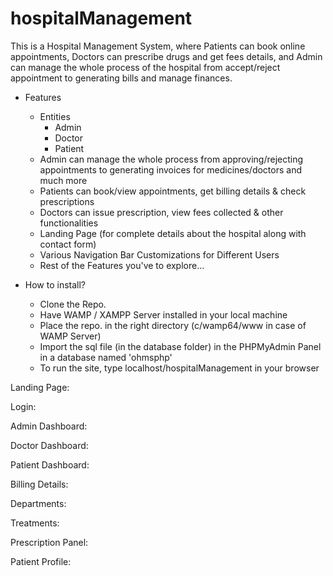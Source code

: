 # hospitalManagement
This is a Hospital Management System, where Patients can book online appointments, Doctors can prescribe drugs and get fees details, and Admin can manage the whole process of the hospital from accept/reject appointment to generating bills and manage finances.

- Features
  - Entities
    - Admin
    - Doctor
    - Patient
  - Admin can manage the whole process from approving/rejecting appointments to generating invoices for medicines/doctors and much more
  - Patients can book/view appointments, get billing details & check prescriptions
  - Doctors can issue prescription, view fees collected & other functionalities
  - Landing Page (for complete details about the hospital along with contact form)
  - Various Navigation Bar Customizations for Different Users
  - Rest of the Features you've to explore...
  
- How to install?
  - Clone the Repo.
  - Have WAMP / XAMPP Server installed in your local machine
  - Place the repo. in the right directory (c/wamp64/www in case of WAMP Server)
  - Import the sql file (in the database folder) in the PHPMyAdmin Panel in a database named 'ohmsphp'
  - To run the site, type localhost/hospitalManagement in your browser

Landing Page:

Login:

Admin Dashboard:

Doctor Dashboard:

Patient Dashboard:

Billing Details:

Departments:

Treatments:

Prescription Panel:

Patient Profile:
